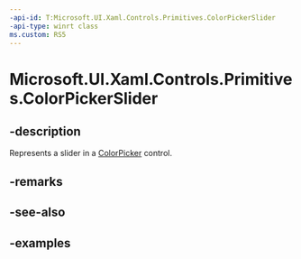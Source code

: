 ```yaml
---
-api-id: T:Microsoft.UI.Xaml.Controls.Primitives.ColorPickerSlider
-api-type: winrt class
ms.custom: RS5
---
```

<!-- Class syntax.
public class ColorPickerSlider : Slider, Slider
-->

# Microsoft.UI.Xaml.Controls.Primitives.ColorPickerSlider



## -description

Represents a slider in a [ColorPicker](../microsoft.ui.xaml.controls/colorpicker.md) control.



## -remarks



## -see-also



## -examples



